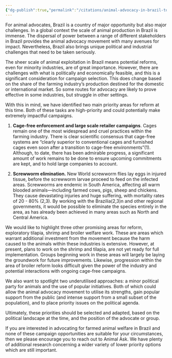 ```yaml
---
{"dg-publish":true,"permalink":"/citations/animal-advocacy-in-brazil-top-opportunities-for-impact-animal-ask/","tags":["animal_feed"],"created":"2025-10-23T17:42:44.929+01:00","updated":"2025-10-23T19:18:51.104+01:00"}
---
```


For animal advocates, Brazil is a country of major opportunity but also major challenges. In a global context the scale of animal production in Brazil is immense. The dispersal of power between a range of different stakeholders in Brazil provides the animal advocacy movement with many avenues for impact. Nevertheless, Brazil also brings unique political and industrial challenges that need to be taken seriously.

The sheer scale of animal exploitation in Brazil means potential reforms, even for minority industries, are of great importance. However, there are challenges with what is politically and economically feasible, and this is a significant consideration for campaign selection. This does change based on the share of the farming industry’s production destined for the domestic or international market. So some routes for advocacy are likely to prove effective in some industries, but struggle in other settings. 

With this in mind, we have identified two main priority areas for reform at this time. Both of these tasks are high-priority and could potentially make extremely impactful campaigns.

1. **Cage-free enforcement and large scale retailer campaigns**. Cages remain one of the most widespread and cruel practices within the farming industry. There is clear scientific consensus that cage-free systems are “clearly superior to conventional cages and furnished cages even soon after a transition to cage-free environments”(1). Although, to date, there has been admirable progress, a significant amount of work remains to be done to ensure upcoming commitments are kept, and to hold large companies to account. 

2. **Screwworm elimination.** New World screwworm flies lay eggs in injured tissue, before the screwworm larvae proceed to feed on the infected areas. Screwworms are endemic in South America, affecting all warm blooded animals—including farmed cows, pigs, sheep and chickens. They cause devastating injuries and huge suffering, with mortality rates of 20 - 80% (2,3). By working with the Brazilia(2,3)n and other regional governments, it would be possible to eliminate the species entirely in the area, as has already been achieved in many areas such as North and Central America. 

We would like to highlight three other promising areas for reform, exploratory tilapia, shrimp and broiler welfare work. These are areas which warrant additional investment from the movement because the harm caused to the animals within these industries is extensive. However, at present, plans to work on the shrimp and tilapia, are not yet ready for full implementation. Groups beginning work in these areas will largely be laying the groundwork for future improvements. Likewise, progression within the area of broiler reform looks difficult given the power of the industry and potential interactions with ongoing cage-free campaigns. 

We also want to spotlight two underutilised approaches: a minor political party for animals and the use of popular initiatives. Both of which could allow the animal advocacy movement to utilise its strengths, gain popular support from the public (and intense support from a small subset of the population), and to place priority issues on the political agenda. 

Ultimately, these priorities should be selected and adapted, based on the political landscape at the time, and the position of the advocate or group. 

If you are interested in advocating for farmed animal welfare in Brazil and none of these campaign opportunities are suitable for your circumstances, then we please encourage you to reach out to Animal Ask. We have plenty of additional research concerning a wider variety of lower priority options which are still important.